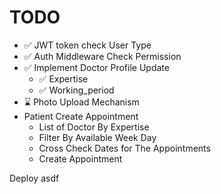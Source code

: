 # TODO

- ✅ JWT token check User Type
- ✅ Auth Middleware Check Permission
- ✅ Implement Doctor Profile Update
  - ✅ Expertise
  - ✅ Working_period
- ⌛ Photo Upload Mechanism
- Patient Create Appointment
  - List of Doctor By Expertise
  - Filter By Available Week Day
  - Cross Check Dates for The Appointments
  - Create Appointment


Deploy
asdf
